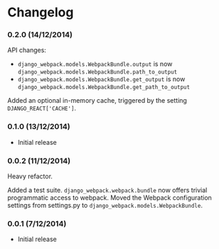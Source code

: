 Changelog
=========

### 0.2.0 (14/12/2014)

API changes:
- `django_webpack.models.WebpackBundle.output` is now `django_webpack.models.WebpackBundle.path_to_output`
- `django_webpack.models.WebpackBundle.get_output` is now `django_webpack.models.WebpackBundle.get_path_to_output`

Added an optional in-memory cache, triggered by the setting `DJANGO_REACT['CACHE']`.

### 0.1.0 (13/12/2014)

- Initial release

### 0.0.2 (11/12/2014)

Heavy refactor.

Added a test suite.
`django_webpack.webpack.bundle` now offers trivial programmatic access to webpack.
Moved the Webpack configuration settings from settings.py to `django_webpack.models.WebpackBundle`.

### 0.0.1 (7/12/2014)

- Initial release